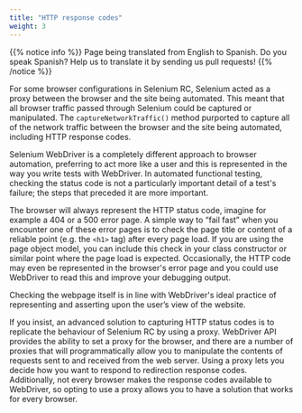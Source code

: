 ```yaml
---
title: "HTTP response codes"
weight: 3
---
```


{{% notice info %}}
<i class="fas fa-language"></i> Page being translated from 
English to Spanish. Do you speak Spanish? Help us to translate
it by sending us pull requests!
{{% /notice %}}

For some browser configurations in Selenium RC,
Selenium acted as a proxy between the browser
and the site being automated.
This meant that all browser traffic passed through Selenium
could be captured or manipulated.
The `captureNetworkTraffic()` method
purported to capture all of the network traffic between the browser
and the site being automated,
including HTTP response codes.

Selenium WebDriver is a completely different approach
to browser automation,
preferring to act more like a user
and this is represented in the way you write tests with WebDriver.
In automated functional testing,
checking the status code
is not a particularly important detail of a test's failure;
the steps that preceded it are more important.

The browser will always represent the HTTP status code,
imagine for example a 404 or a 500 error page.
A simple way to “fail fast” when you encounter one of these error pages
is to check the page title or content of a reliable point
(e.g. the `<h1>` tag) after every page load.
If you are using the page object model,
you can include this check in your class constructor
or similar point where the page load is expected.
Occasionally, the HTTP code may even be represented
in the browser's error page
and you could use WebDriver to read this
and improve your debugging output.

Checking the webpage itself is in line
with WebDriver's ideal practice
of representing and asserting upon the user’s view of the website.

If you insist, an advanced solution to capturing HTTP status codes
is to replicate the behaviour of Selenium RC by using a proxy.
WebDriver API provides the ability to set a proxy for the browser,
and there are a number of proxies that will
programmatically allow you to manipulate
the contents of requests sent to and received from the web server.
Using a proxy lets you decide how you want to respond
to redirection response codes.
Additionally, not every browser
makes the response codes available to WebDriver,
so opting to use a proxy
allows you to have a solution that works for every browser.
